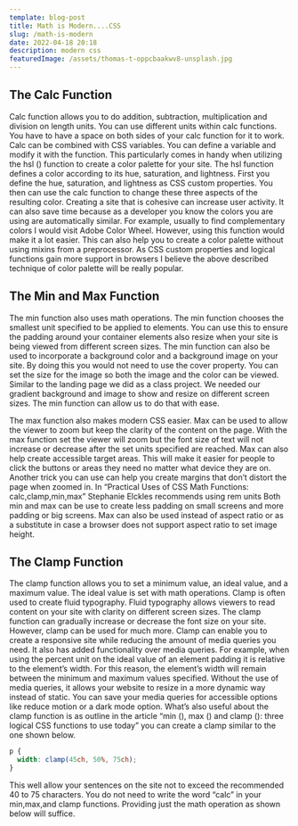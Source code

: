 ```yaml
---
template: blog-post
title: Math is Modern....CSS
slug: /math-is-modern
date: 2022-04-18 20:18
description: modern css
featuredImage: /assets/thomas-t-oppcbaakwv8-unsplash.jpg
---
```


## The Calc Function

Calc function allows you to do addition, subtraction, multiplication and division on length units. You can use different units within calc functions. You have to have a space on both sides of your calc function for it to work. Calc can be combined with CSS variables. You can define a variable and modify it with the function. This particularly comes in handy when utilizing the hsl () function to create a color palette for your site.  The hsl function defines a color according to its hue, saturation, and lightness. First you define the hue, saturation, and lightness as CSS custom properties. You then can use the calc function to change these three aspects of the resulting color. Creating a site that is cohesive can increase user activity. It can also save time because as a developer you know the colors you are using are automatically similar. For example, usually to find complementary colors I would visit Adobe Color Wheel. However, using this function would make it a lot easier. This can also help you to create a color palette without using mixins from a preprocessor. As CSS custom properties  and logical functions gain more support in browsers I believe the above described technique of color palette will be really popular.

## The Min and Max Function
The min function also uses math operations. The min function chooses the smallest unit specified to be applied to elements. You can use this to ensure the padding around your container elements also resize when your site is being viewed from different screen sizes. The min function can also be used to incorporate a background color and a background image on your site. By doing this you would not need to use the cover property. You can set the size for the image so both the image and the color can be viewed. Similar to the landing page we did as a class project. We needed our gradient background and image to show and resize on different screen sizes. The min function can allow us to do that with ease. 

The max function also makes modern CSS easier. Max can be used to allow the viewer to zoom but keep the clarity of the content on the page. With the max function set the viewer will zoom but the font size of text will not increase or decrease after the set units specified are reached.  Max can also help create accessible target areas.  This will make it easier for people to click the buttons or areas they need no matter what device they are on. Another trick you can use can help you create margins that don’t distort the page when zoomed in. In “Practical Uses of CSS Math Functions: calc,clamp,min,max”  Stephanie Elckles recommends using rem units Both min and max can be use to create less padding on small screens and more padding or big screens. Max can also be used instead of aspect ratio or as a substitute in case a browser does not support aspect ratio to set image height. 

## The Clamp Function
The clamp function allows you to set a minimum value, an ideal value, and a maximum value. The ideal value is set with math operations. Clamp is often used to create fluid typography. Fluid typography allows viewers to read content on your site with clarity on different screen sizes. The clamp function can gradually increase or decrease the font size on your site. However, clamp can be used for much more.  Clamp can enable you to create a responsive site while reducing the amount of media queries you need. It also has added functionality over media queries. For example, when using the percent unit on the ideal value of an element padding it is relative to the element’s width. For this reason, the element’s width will remain between the minimum and maximum values specified.  Without the use of media queries, it allows your website to resize in a more dynamic way instead of static. You can save your media queries for accessible options like reduce motion or a dark mode option.  What’s also useful about the clamp function is as outline in the article “min (), max () and clamp (): three logical CSS functions to use today” you can create a clamp similar to the one shown below.

```css
p {
  width: clamp(45ch, 50%, 75ch);
}
```


 This well allow your sentences on the site not to exceed the recommended 40 to 75 characters.  You do not need to write the word “calc” in your min,max,and clamp functions. Providing just the math operation as shown below will suffice. 


